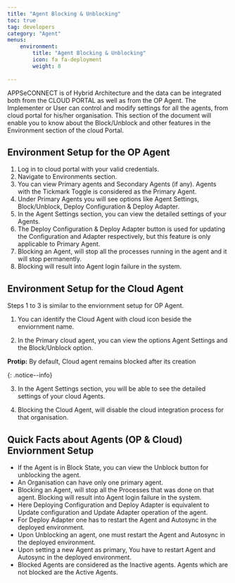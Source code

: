 ```yaml
---
title: "Agent Blocking & Unblocking"
toc: true
tag: developers
category: "Agent"
menus: 
    environment:
        title: "Agent Blocking & Unblocking"
        icon: fa fa-deployment
        weight: 8
        
---
```

APPSeCONNECT is of Hybrid Architecture and the data can be integrated both from the CLOUD PORTAL 
as well as from the OP Agent. The Implementer or User can control and modify settings for all the agents, 
from cloud portal for his/her organisation. This section of the document will enable you to know about the Block/Unblock
and other features in the Environment section of the cloud Portal.

## Environment Setup for the OP Agent

1.	Log in to cloud portal with your valid credentials.
2.	Navigate to Environments section. 
3.	You can view Primary agents and Secondary Agents (if any). Agents with the Tickmark Toggle is considered as the Primary Agent.
4.	Under Primary Agents you will see options like Agent Settings, Block/Unblock, Deploy Configuration & Deploy Adapter.
5.  In the Agent Settings section, you can view the detailed settings of your Agents.
6.	The Deploy Configuration & Deploy Adapter button is used for updating the Configuration and Adapter respectively, but this feature is only applicable to Primary Agent.
7.	Blocking an Agent, will stop all the processes running in the agent and it will stop permanently. 
8.  Blocking will result into Agent login failure in the system.

## Environment Setup for the Cloud Agent

Steps 1 to 3 is similar to the enviornment setup for OP Agent.

1. You can identify the Cloud Agent with cloud icon beside the enviornment name.

2. In the Primary cloud agent, you can view the options Agent Settings and the Block/Unblock option.

**Protip:** By default, Cloud agent remains blocked after its creation 

{: .notice--info}

3.	In the Agent Settings section, you will be able to see the detailed settings of your cloud Agents.

4.	Blocking the Cloud Agent, will disable the cloud integration process for that organisation.


## Quick Facts about Agents (OP & Cloud) Enviornment Setup

-	If the Agent is in Block State, you can view the Unblock button for unblocking the agent.
-	An Organisation can have only one primary agent.
-	Blocking an Agent, will stop all the Processes that was done on that agent. Blocking will result into Agent login failure in the system.
-	Here Deploying Configuration and Deploy Adapter is equivalent to Update configuration and Update Adapter operation of the agent.
-	For Deploy Adapter one has to restart the Agent and Autosync in the deployed environment.
-	Upon Unblocking an agent, one must restart the Agent and Autosync in the deployed environment.
-	Upon setting a new Agent as primary, You have to restart Agent and Autosync in the deployed environment.
-	Blocked Agents are considered as the Inactive agents. Agents which are not blocked are the Active Agents.
